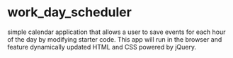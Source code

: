 # work_day_scheduler
simple calendar application that allows a user to save events for each hour of the day by modifying starter code. This app will run in the browser and feature dynamically updated HTML and CSS powered by jQuery.
